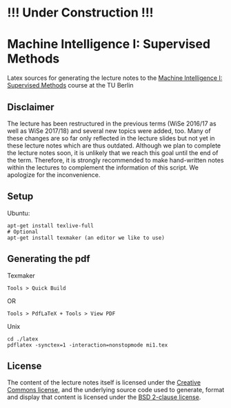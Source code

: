 # !!! Under Construction !!! #

# Machine Intelligence I: Supervised Methods #

Latex sources for generating the lecture notes to the [Machine Intelligence I: Supervised Methods](https://www.ni.tu-berlin.de/menue/teaching_activities/all_courses/machine_intelligence_i/) course at the TU Berlin

## Disclaimer ##

The lecture has been restructured in the previous terms (WiSe 2016/17 as well as WiSe 2017/18) and several new topics were added, too. Many of these changes are so far only reflected in the lecture slides but not yet in these lecture notes which are thus outdated. Although we plan to complete the lecture notes soon, it is unlikely that we reach this goal until the end of the term. Therefore, it is strongly recommended to make hand-written notes within the lectures to complement the information of this script. We apologize for the inconvenience.

## Setup ##

Ubuntu:

    apt-get install texlive-full
    # Optional 
    apt-get install texmaker (an editor we like to use)

## Generating the pdf ##

Texmaker

    Tools > Quick Build

OR

    Tools > PdfLaTeX + Tools > View PDF

Unix

    cd ./latex
    pdflatex -synctex=1 -interaction=nonstopmode mi1.tex


## License

The content of the lecture notes itself is licensed under the [Creative Commons license](https://creativecommons.org/licenses/by-nc-sa/1.0/), and the underlying source code used to generate, format and display that content is licensed under the [BSD 2-clause license](LICENSE).
